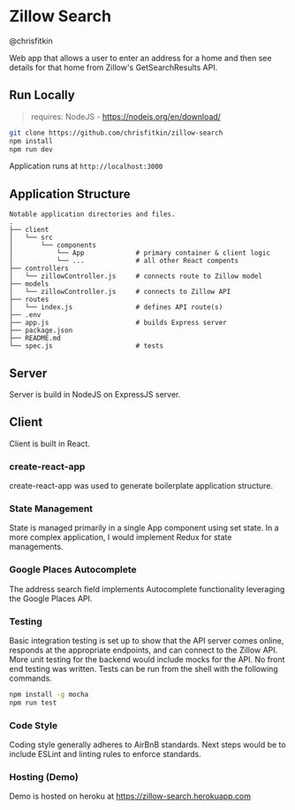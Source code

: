 # Zillow Search
@chrisfitkin

Web app that allows a user to enter an address for a home and then see
details for that home from Zillow's GetSearchResults API.

## Run Locally
> requires: NodeJS - https://nodejs.org/en/download/
```sh
git clone https://github.com/chrisfitkin/zillow-search
npm install
npm run dev
```
Application runs at ```http://localhost:3000```

## Application Structure
```
Notable application directories and files.
.
├── client
│   └── src
│       └── components
│           └── App             # primary container & client logic
│           └── ...             # all other React compents
├── controllers
│   └── zillowController.js     # connects route to Zillow model
├── models
│   └── zillowController.js     # connects to Zillow API
├── routes
│   └── index.js                # defines API route(s)
├── .env
├── app.js                      # builds Express server
├── package.json
├── README.md
└── spec.js                     # tests
```

## Server
Server is build in NodeJS on ExpressJS server.  

## Client
Client is built in React.
### create-react-app
create-react-app was used to generate boilerplate application structure.
### State Management
State is managed primarily in a single App component using set state.  In a more complex application, I would implement Redux for state managements.
### Google Places Autocomplete
The address search field implements Autocomplete functionality leveraging the Google Places API.

### Testing
Basic integration testing is set up to show that the API server comes online, responds at the appropriate endpoints, and can connect to the Zillow API.  More unit testing for the backend would include mocks for the API.  No front end testing was written.  Tests can be run from the shell with the following commands.
```sh
npm install -g mocha
npm run test
```

### Code Style
Coding style generally adheres to AirBnB standards.  Next steps would be to include ESLint and linting rules to enforce standards.

### Hosting (Demo)
Demo is hosted on heroku at https://zillow-search.herokuapp.com